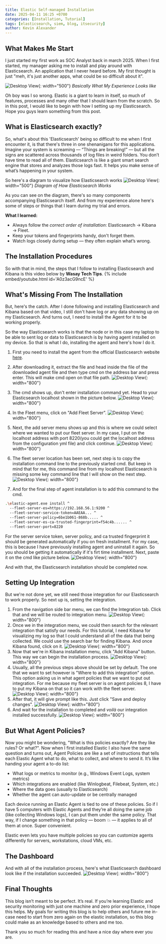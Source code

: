 ```yaml
---
title: Elastic Self-managed Installation
date: 2025-04-11 16:25 +0700
categories: [Installation, Tutorial]
tags: [elasticsearch, siem, blog, itsecurity]
author: Kevin Alexander
---
```


## What Makes Me Start

I just started my first work as SOC Analyst back in march 2025. When I first started, my manager asking me to install and play around with Elasticsearch. An application that I never heard before. My first thought is just "meh, it's just another apps, what could be so difficult about it". 

![Desktop View](/assets/img/posts/2025-04-11-elastic-self-managed-installation/how-do-we-tell-him-mr-krabs.jpg){: width="500"}
_Basically What My Experience Looks like_

Oh boy was I so wrong. Elastic is a giant to learn in itself, so much of features, processes and many other that I should learn from the scratch. So in this post, I would like to begin with how I setting up my Elasticsearch. Hope you guys learn something from this post.

## What is Elasticsearch exactly?

So, what's about this 'Elasticsearch' being so difficult to me when I first encounter it, is that there's three in one shenanigans for this applications. Imagine your system is screaming — “Things are breaking!” — but all the signs are scattered across thousands of log files in weird folders. You don’t have time to read all of them. Elasticsearch is like a giant smart search engine that stores and analyzes those logs fast. It helps you make sense of what’s happening in your system.

So here's a diagram to visualize how Elasticsearch works
![Desktop View](/assets/img/posts/2025-04-11-elastic-self-managed-installation/elastic-diagram.jpg){: width="500"}
_Diagram of How Elasticsearch Works_

As you can see on the diagram, there's so many components accompanying Elasticsearch itself. And from my experience alone here's some of steps or things that I learn during my trial and errors.

**What I learned:**
- Always follow the *correct order of installation*: Elasticsearch → Kibana → Fleet.
- Keep your tokens and fingerprints handy, don't forget them.
- Watch logs closely during setup — they often explain what’s wrong.

## The Installation Procedures
So with that in mind, the steps that I follow to installing Elasticsearch and Kibana is this video below by **Wasay Tech Tips**.
{% include embed/youtube.html id='A0z3acG9ncE' %}

## What's Missing From The Installation
But, here's the catch. After I done following and installing Elasticsearch and Kibana based on that video, I still don't have log or any data showing up on my Elasticsearch. And turns out, I need to install the Agent for it to be working properly.

So the way Elasticsearch works is that the node or in this case my laptop to be able to sent log or data to Elasticsearch is by having agent installed on my device. So that is what I do, installing the agent and here's how I do it.

1. First you need to install the agent from the official Elasticsearch website [here](https://www.elastic.co/downloads/elastic-agent).
2. After downloading it, extract the file and head inside the file of the downloaded agent file and then type cmd on the address bar and press enter. This will make cmd open on that file path.
![Desktop View](/assets/img/posts/2025-04-11-elastic-self-managed-installation/start-cmd-in-agent-folder.png){: width="800"}

3. The cmd shows up, don't enter installation command yet. Head to your Elasticsearch localhost shown in the picture below.
![Desktop View](/assets/img/posts/2025-04-11-elastic-self-managed-installation/elastic-fleet.png){: width="800"}
4. In the Fleet menu, click on "Add Fleet Server".
![Desktop View](/assets/img/posts/2025-04-11-elastic-self-managed-installation/add-elastic-fleet-server.png){: width="800"}
5. Next, the add server menu shows up and this is where we could select where we wanted to put our fleet server. In my case, I put on the localhost address with port 8220(you could get the localhost address from the configuration yml file) and click continue.
![Desktop View](/assets/img/posts/2025-04-11-elastic-self-managed-installation/start-fleet-server.png){: width="800"}
6. The fleet server location has been set, next step is to copy the installation command line to the previously started cmd. But keep in mind that for me, this command line from my localhost Elasticsearch is missing some key command line that I will show on the next step.
![Desktop View](/assets/img/posts/2025-04-11-elastic-self-managed-installation/fleet-server-install-command.png){: width="800"}
7. And for the final step of agent installation is to add this command to the cmd.
```bash
.\elastic-agent.exe install ^
  --fleet-server-es=https://192.168.56.1:9200 ^
  --fleet-server-service-token=AAEAA... ^
  --fleet-server-policy=6be1b061-868b..... ^
  --fleet-server-es-ca-trusted-fingerprint=f54c4b...... ^
  --fleet-server-port=8220
```
For the server service token, server policy, and ca trusted fingerprint it should be generated automatically if you on fresh installment. For my case, this is because I have previously installing agent and uninstall it again. So you should be getting it automatically if it's firt time installment.
Next, paste it on the cmd like picture below.
![Desktop View](/assets/img/posts/2025-04-11-elastic-self-managed-installation/additional-installation-command.png){: width="800"} 

And with that, the Elasticsearch installation should be completed now.

## Setting Up Integration
But we're not done yet, we still need those integration for our Elasticsearch to work properly. So next up is, setting the integration.

1. From the navigation side bar menu, we can find the Integration tab. Click that and we will be routed to integration menu.
![Desktop View](/assets/img/posts/2025-04-11-elastic-self-managed-installation/integration-menu.png){: width="800"} 
2. Once we in the integration menu, we could then search for the relevant integration that satisfy our needs. For this tutorial, I need Kibana for visualizing my log so that I could understand all of the data that being collected. We could use the search bar for finding Kibana. And once Kibana found, click on it.
![Desktop View](/assets/img/posts/2025-04-11-elastic-self-managed-installation/searching-integration.png){: width="800"} 
3. Now that we're in Kibana installation menu, click "Add Kibana" button. This way we can begin the installation process.
![Desktop View](/assets/img/posts/2025-04-11-elastic-self-managed-installation/kibana-installation.png){: width="800"} 
4. Usually, all the previous steps above should be set by default. The one that we want to set however is "Where to add this integration" option. This option asking us in what agent policies that we want to put out integration. For me because my fleet server is on agent policies 8, I have to put my Kibana on that so it can work with the fleet server.
![Desktop View](/assets/img/posts/2025-04-11-elastic-self-managed-installation/kibana-policies.png){: width="800"} 
5. After that, it will give prompt like this. Just click "Save and deploy changes".
![Desktop View](/assets/img/posts/2025-04-11-elastic-self-managed-installation/deploy-agent-and-integration.png){: width="800"}
6. And wait for the installation to completed and *voilà* our integration installed successfully.
![Desktop View](/assets/img/posts/2025-04-11-elastic-self-managed-installation/complete-integration.png){: width="800"}

## But What Agent Policies?
Now you might be wondering, "What is this policies exactly? Are they like rules? Or what?". Now when I first installed Elastic I also have the same question and turns out, Agent Policies are like a set of instructions that tells each Elastic Agent what to do, what to collect, and where to send it. It’s like handing your agent a to-do list:

- What logs or metrics to monitor (e.g., Windows Event Logs, system metrics)
- Which integrations are enabled (like Winlogbeat, Filebeat, System, etc.)
- Where the data goes (usually to Elasticsearch)
- Whether the agent can auto-update or be centrally managed

Each device running an Elastic Agent is tied to one of these policies. So if I have 5 computers with Elastic Agents and they’re all doing the same job (like collecting Windows logs), I can put them under the same policy. That way, if I change something in that policy — boom 💥 — it applies to all of them at once. Super convenient.

Elastic even lets you have multiple policies so you can customize agents differently for servers, workstations, cloud VMs, etc.

## The Dashboard
And with all of the installation process, here's what Elasticsearch dashboard look like if the installation succeeded.
![Desktop View](/assets/img/posts/2025-04-11-elastic-self-managed-installation/elastic-dashboard.png){: width="800"}

## Final Thoughts
This blog isn’t meant to be perfect. It’s real. If you’re learning Elastic and security monitoring with just one machine and zero prior experience, I hope this helps. My goals for writing this blog is to help others and future me in-case need to start from zero again on the elastic installation, so this blog could make as an knowledge based to others and me too.

Thank you so much for reading this and have a nice day where ever you are.